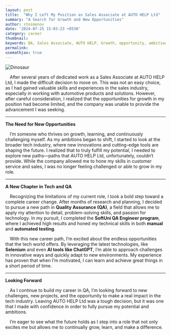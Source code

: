 ```yaml
---
layout: post
title:  "Why I Left My Position as Sales Associate at AUTO HELP Ltd"
summary: "A Search for Growth and New Opportunities"
author: stoimenov
date: '2024-07-25 15:03:23 +0530'
category: career
thumbnail: 
keywords: QA, Sales Associate, AUTO HELP, Growth, opportunity, ambitions
permalink: 
usemathjax: true
---
```


<p><img src="https://stupiddope.com/wp-content/uploads/2023/06/Unlocking-New-Possibilities-The-Significance-of-Distinguishing-Real-Opportunities.jpg" alt="Dinosaur">

<p>&emsp;After several years of dedicated work as a Sales Associate at AUTO HELP Ltd, 
  I made the difficult decision to move on. This was not an easy choice, as I had gained 
  valuable skills and experiences in the sales industry, especially in working with automotive 
  products and solutions. However, after careful consideration, I realized that the opportunities 
  for growth in my position had become limited, and the company was unable to provide the advancement 
  I was seeking.
</p>
<hr> 
<p><strong>The Need for New Opportunities</strong></p> 
<p>&emsp;I’m someone who thrives on growth, learning, and continuously challenging myself. 
  As my ambitions began to shift, I started to look at the broader tech industry,
  where new innovations and cutting-edge tools are shaping the future. I realized that to truly fulfill my potential, 
  I needed to explore new paths—paths that AUTO HELP Ltd, unfortunately, couldn’t provide. 
  While the company allowed me to hone my skills in customer service and sales, 
  I was no longer feeling challenged or able to grow in my role.
</p> 
<hr> 
<p><strong>A New Chapter in Tech and QA</strong></p> 
<p>&emsp;Recognizing the limitations of my current role, I took a bold step toward a complete career change. 
  After months of research and planning, I decided to pursue a new path in <strong>Quality Assurance (QA)</strong>, 
  a field that allows me to apply my attention to detail, problem-solving skills, and passion for technology. 
  In my pursuit, I completed the <strong>SoftUni QA Engineer program</strong>, where I achieved high results and honed 
  my technical skills in both <strong>manual</strong> and <strong>automated testing</strong>.
</p> 
<p>&emsp;With this new career path, I’m excited about the endless opportunities that the tech world offers. 
  By leveraging the latest technologies, like <strong>Selenium</strong> and even <strong>AI tools like ChatGPT</strong>, 
  I’m able to approach challenges in innovative ways and quickly adapt to new environments. 
  My experience has proven that when I’m motivated, I can learn and achieve great things in a short period of time.
</p> 
<hr> 
<p><strong>Looking Forward</strong></p> 
<p>&emsp;As I continue to build my career in QA, I’m looking forward to new challenges, new projects, 
  and the opportunity to make a real impact in the tech industry. Leaving AUTO HELP Ltd was a tough decision, 
  but it was one that I made with confidence in order to fully pursue my potential and ambitions.
</p> 
<p>&emsp;I’m eager to see what the future holds as I step into a role that not only excites me but allows me 
  to continually grow, learn, and make a difference.
</p>
